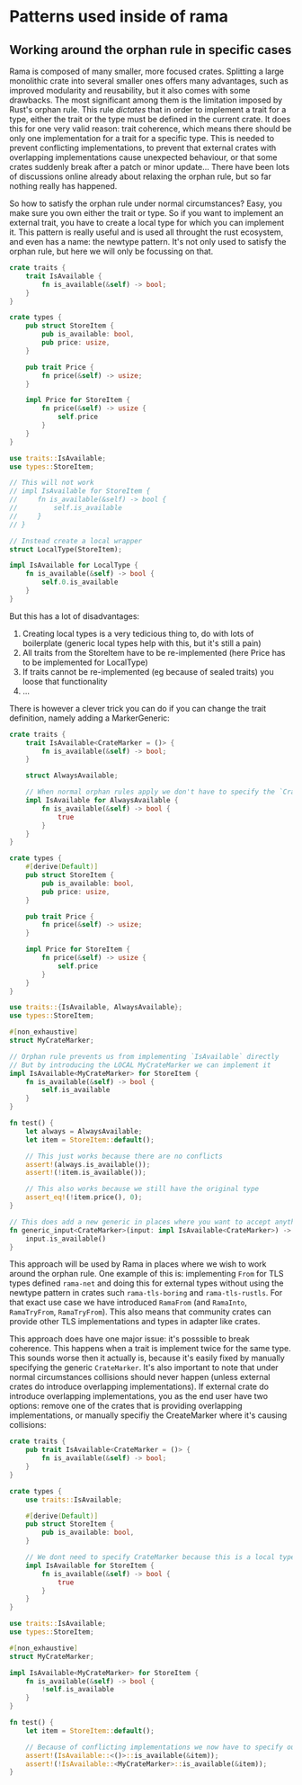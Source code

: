 # Patterns used inside of rama

## Working around the orphan rule in specific cases
Rama is composed of many smaller, more focused crates. Splitting a large monolithic crate into several smaller ones offers many advantages, such as improved modularity and reusability, but it also comes with some drawbacks. The most significant among them is the limitation imposed by Rust's orphan rule. This rule *dictates* that in order to implement a trait for a type, either the trait or the type must be defined in the current crate. It does this for one very valid reason: trait coherence, which means there should be only one implementation for a trait for a specific type. This is needed to prevent conflicting implementations, to prevent that external crates with overlapping implementations cause unexpected behaviour, or that some crates suddenly break after a patch or minor update... There have been lots of discussions online already about relaxing the orphan rule, but so far nothing really has happened.

So how to satisfy the orphan rule under normal circumstances? Easy, you make sure you own either the trait or type. So if you want to implement an external trait, you have to create a local type for which you can implement it. This pattern is really useful and is used all throught the rust ecosystem, and even has a name: the newtype pattern. It's not only used to satisfy the orphan rule, but here we will only be focussing on that.

```rust
crate traits {
    trait IsAvailable {
        fn is_available(&self) -> bool;
    }
}

crate types {
    pub struct StoreItem {
        pub is_available: bool,
        pub price: usize,
    }

    pub trait Price {
        fn price(&self) -> usize;
    }

    impl Price for StoreItem {
        fn price(&self) -> usize {
            self.price
        }
    }
}

use traits::IsAvailable;
use types::StoreItem;

// This will not work
// impl IsAvailable for StoreItem {
//     fn is_available(&self) -> bool {
//         self.is_available
//     }
// }

// Instead create a local wrapper
struct LocalType(StoreItem);

impl IsAvailable for LocalType {
    fn is_available(&self) -> bool {
        self.0.is_available
    }
}
```

But this has a lot of disadvantages:
1. Creating local types is a very tedicious thing to, do with lots of boilerplate (generic local types help with this, but it's still a pain)
2. All traits from the StoreItem have to be re-implemented (here Price has to be implemented for LocalType)
3. If traits cannot be re-implemented (eg because of sealed traits) you loose that functionality
4. ...

There is however a clever trick you can do if you can change the trait definition, namely adding a MarkerGeneric:

```rust
crate traits {
    trait IsAvailable<CrateMarker = ()> {
        fn is_available(&self) -> bool;
    }

    struct AlwaysAvailable;

    // When normal orphan rules apply we don't have to specify the `CrateMarker` generic
    impl IsAvailable for AlwaysAvailable {
        fn is_available(&self) -> bool {
            true
        }
    }
}

crate types {
    #[derive(Default)]
    pub struct StoreItem {
        pub is_available: bool,
        pub price: usize,
    }

    pub trait Price {
        fn price(&self) -> usize;
    }

    impl Price for StoreItem {
        fn price(&self) -> usize {
            self.price
        }
    }
}

use traits::{IsAvailable, AlwaysAvailable};
use types::StoreItem;

#[non_exhaustive]
struct MyCrateMarker;

// Orphan rule prevents us from implementing `IsAvailable` directly
// But by introducing the LOCAL MyCrateMarker we can implement it
impl IsAvailable<MyCrateMarker> for StoreItem {
    fn is_available(&self) -> bool {
        self.is_available
    }
}

fn test() {
    let always = AlwaysAvailable;
    let item = StoreItem::default();

    // This just works because there are no conflicts
    assert!(always.is_available());
    assert!(!item.is_available());

    // This also works because we still have the original type
    assert_eq!(!item.price(), 0);
}

// This does add a new generic in places where you want to accept anything that implement IsAvailable
fn generic_input<CrateMarker>(input: impl IsAvailable<CrateMarker>) -> bool {
    input.is_available()
}
```

This approach will be used by Rama in places where we wish to work around the orphan rule. One example of this is: implementing `From` for TLS types defined `rama-net` and doing this for external types without using the newtype pattern in crates such `rama-tls-boring` and `rama-tls-rustls`. For that exact use case we have introduced `RamaFrom` (and `RamaInto`, `RamaTryFrom`, `RamaTryFrom`). This also means that community crates can provide other TLS implementations and types in adapter like crates.

This approach does have one major issue: it's posssible to break coherence. This happens when a trait is implement twice for the same type. This sounds worse then it actually is, because it's easily fixed by manually specifying the generic `CrateMarker`. It's also important to note that under normal circumstances collisions should never happen (unless external crates do introduce overlapping implementations). If external crate do introduce overlapping implementations, you as the end user have two options: remove one of the crates that is providing overlapping implementations, or manually specifiy the CreateMarker where it's causing collisions:

```rust
crate traits {
    pub trait IsAvailable<CrateMarker = ()> {
        fn is_available(&self) -> bool;
    }
}

crate types {
    use traits::IsAvailable;

    #[derive(Default)]
    pub struct StoreItem {
        pub is_available: bool,
    }

    // We dont need to specify CrateMarker because this is a local type
    impl IsAvailable for StoreItem {
        fn is_available(&self) -> bool {
            true
        }
    }
}

use traits::IsAvailable;
use types::StoreItem;

#[non_exhaustive]
struct MyCrateMarker;

impl IsAvailable<MyCrateMarker> for StoreItem {
    fn is_available(&self) -> bool {
        !self.is_available
    }
}

fn test() {
    let item = StoreItem::default();

    // Because of conflicting implementations we now have to specify our CrateMarker
    assert!(IsAvailable::<()>::is_available(&item));
    assert!(!IsAvailable::<MyCrateMarker>::is_available(&item));
}
```